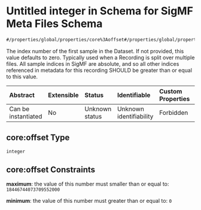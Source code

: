 # Untitled integer in Schema for SigMF Meta Files Schema

```txt
#/properties/global/properties/core%3Aoffset#/properties/global/properties/core:offset
```

The index number of the first sample in the Dataset. If not provided, this value defaults to zero. Typically used when a Recording is split over multiple files. All sample indices in SigMF are absolute, and so all other indices referenced in metadata for this recording SHOULD be greater than or equal to this value.

| Abstract            | Extensible | Status         | Identifiable            | Custom Properties | Additional Properties | Access Restrictions | Defined In                                                         |
| :------------------ | :--------- | :------------- | :---------------------- | :---------------- | :-------------------- | :------------------ | :----------------------------------------------------------------- |
| Can be instantiated | No         | Unknown status | Unknown identifiability | Forbidden         | Allowed               | none                | [sigmf.schema.json\*](../sigmf.schema.json "open original schema") |

## core:offset Type

`integer`

## core:offset Constraints

**maximum**: the value of this number must smaller than or equal to: `18446744073709552000`

**minimum**: the value of this number must greater than or equal to: `0`
